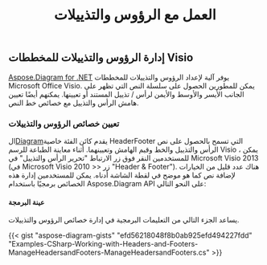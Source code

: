 ﻿---
title: العمل مع الرؤوس والتذييلات
type: docs
weight: 140
url: /ar/net/working-with-headers-and-footers/
description: يشرح هذا القسم كيفية تعيين رؤوس وتذييلات Microsoft Office Visio مع Aspose.Diagram.
---
## **إدارة الرؤوس والتذييلات للمخططات Visio**
[Aspose.Diagram for .NET](https://products.aspose.com/diagram/net/) يوفر آلية لإعداد الرؤوس والتذييلات للمخططات Microsoft Office Visio. يمكن للمطورين الحصول على سلسلة النص التي تظهر على الجانب الأيسر والأوسط والأيمن لرأس / تذييل المستند أو تعيينها. يمكنهم أيضًا تعيين هامش الرأس والتذييل مع خصائص خط النص.
### **تعيين خصائص الرؤوس والتذييلات**
 ال[Diagram](http://www.aspose.com/api/net/diagram/aspose.diagram/diagram)يقدم كائن الفئة خاصية HeaderFooter التي تسمح بالحصول على نص الرأس والتذييل والخط وقيم الهامش وتعيينهما. أثناء معاينة الطباعة للرسم Visio ، يمكن للمستخدمين النقر فوق زر الارتباط "تحرير الرأس والتذييل" في Microsoft Visio 2013 (في Microsoft Visio 2010 >> زر "Header & Footer"). هناك عدد قليل من الخيارات لإضافة نص كما هو موضح في لقطة الشاشة أدناه. يمكن للمستخدمين إدارة هذه الخصائص برمجيًا باستخدام Aspose.Diagram API على النحو التالي:
#### **عينة البرمجة**
يساعد الجزء التالي من التعليمات البرمجية في إدارة خصائص الرؤوس والتذييلات.

{{< gist "aspose-diagram-gists" "efd56218048f8b0ab925efd494227fdd" "Examples-CSharp-Working-with-Headers-and-Footers-ManageHeadersandFooters-ManageHeadersandFooters.cs" >}}
